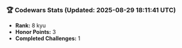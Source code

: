 ### 🏆 Codewars Stats (Updated: 2025-08-29 18:11:41 UTC)

- **Rank:** 8 kyu
- **Honor Points:** 3
- **Completed Challenges:** 1
